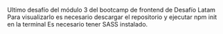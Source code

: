 Ultimo desafío del módulo 3 del bootcamp de frontend de Desafío Latam
Para visualizarlo es necesario descargar el repositorio y ejecutar npm init en la terminal
Es necesario tener SASS instalado.
